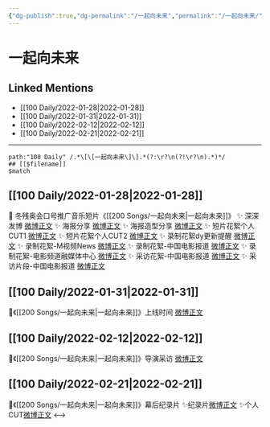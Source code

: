 ```yaml
---
{"dg-publish":true,"dg-permalink":"/一起向未来","permalink":"/一起向未来/"}
---
```


# 一起向未来

## Linked Mentions
- [[100 Daily/2022-01-28\|2022-01-28]]
- [[100 Daily/2022-01-31\|2022-01-31]]
- [[100 Daily/2022-02-12\|2022-02-12]]
- [[100 Daily/2022-02-21\|2022-02-21]]


---

```expander
path:"100 Daily" /.*\[\[一起向未来\]\].*(?:\r?\n(?!\r?\n).*)*/
## [[$filename]]
$match
```
## [[100 Daily/2022-01-28\|2022-01-28]]
💫 冬残奥会口号推广音乐短片《[[200 Songs/一起向未来\|一起向未来]]》
✨ 深深发博 [微博正文](https://m.weibo.cn/6466290670/4730585198887015)
✨ 海报分享 [微博正文](https://m.weibo.cn/6466290670/4730625317146969)
✨ 海报造型分享 [微博正文](https://m.weibo.cn/6466290670/4730687650005853)
✨ 短片花絮个人CUT1 [微博正文](https://m.weibo.cn/6466290670/4730700610145087)
✨ 短片花絮个人CUT2 [微博正文](https://m.weibo.cn/6466290670/4730716161579221)
✨ 录制花絮dy更新提醒 [微博正文](https://m.weibo.cn/6466290670/4730601955393593)
✨ 录制花絮-M视频News [微博正文](https://m.weibo.cn/6466290670/4730623447012995)
✨ 录制花絮-中国电影报道 [微博正文](https://m.weibo.cn/6466290670/4730649472145533)
✨ 录制花絮-电影频道融媒体中心 [微博正文](https://m.weibo.cn/6466290670/4730634390214360)
✨ 采访花絮-中国电影报道 [微博正文](https://m.weibo.cn/6466290670/4730634733885303)
✨ 采访片段-中国电影报道 [微博正文](https://m.weibo.cn/6466290670/4730632929811233)
## [[100 Daily/2022-01-31\|2022-01-31]]
💫《[[200 Songs/一起向未来\|一起向未来]]》上线时间 [微博正文](https://m.weibo.cn/6466290670/4731666936104211)
## [[100 Daily/2022-02-12\|2022-02-12]]
🌟《[[200 Songs/一起向未来\|一起向未来]]》导演采访 [微博正文](https://weibo.com/detail/4736057868812759)
## [[100 Daily/2022-02-21\|2022-02-21]]
🌟《[[200 Songs/一起向未来\|一起向未来]]》幕后纪录片
✨纪录片[微博正文](https://m.weibo.cn/6466290670/4739401320498144)
✨个人CUT[微博正文](https://m.weibo.cn/6466290670/4739445750500727)
<-->